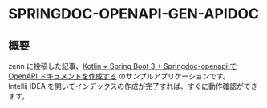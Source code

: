 # SPRINGDOC-OPENAPI-GEN-APIDOC

## 概要

zenn に投稿した記事、[Kotlin + Spring Boot 3 + Springdoc-openapi で OpenAPI ドキュメントを作成する](https://zenn.dev/msksgm/articles/20240123_springdoc-openapi-kotlin) のサンプルアプリケーションです。  
Intellij IDEA を開いてインデックスの作成が完了すれば、すぐに動作確認ができます。

